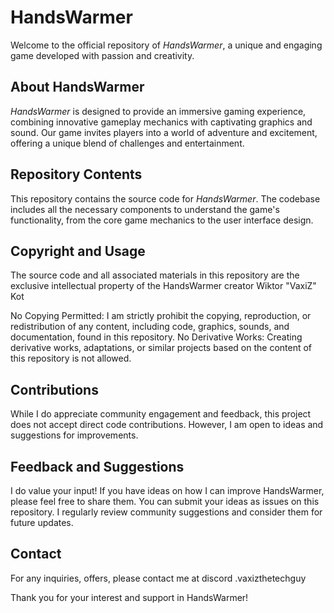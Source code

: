 # HandsWarmer

Welcome to the official repository of *HandsWarmer*, a unique and engaging game developed with passion and creativity.

## About HandsWarmer

*HandsWarmer* is designed to provide an immersive gaming experience, combining innovative gameplay mechanics with captivating graphics and sound. Our game invites players into a world of adventure and excitement, offering a unique blend of challenges and entertainment.

## Repository Contents

This repository contains the source code for *HandsWarmer*. The codebase includes all the necessary components to understand the game's functionality, from the core game mechanics to the user interface design.

## Copyright and Usage
The source code and all associated materials in this repository are the exclusive intellectual property of the HandsWarmer creator Wiktor "VaxiZ" Kot

No Copying Permitted: I am strictly prohibit the copying, reproduction, or redistribution of any content, including code, graphics, sounds, and documentation, found in this repository.
No Derivative Works: Creating derivative works, adaptations, or similar projects based on the content of this repository is not allowed.

## Contributions
While I do appreciate community engagement and feedback, this project does not accept direct code contributions. However, I am open to ideas and suggestions for improvements.

## Feedback and Suggestions
I do value your input! If you have ideas on how I can improve HandsWarmer, please feel free to share them. You can submit your ideas as issues on this repository. I regularly review community suggestions and consider them for future updates.

## Contact
For any inquiries, offers, please contact me at discord .vaxizthetechguy

Thank you for your interest and support in HandsWarmer!
